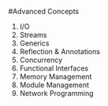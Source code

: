 #Advanced Concepts

1. I/O
2. Streams
3. Generics
4. Reflection & Annotations
5. Concurrency
6. Functional Interfaces
7. Memory Management
8. Module Management
9. Network Programming
